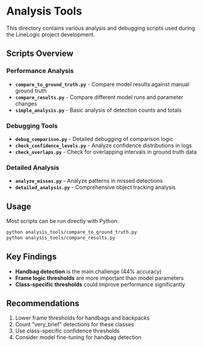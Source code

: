 # Analysis Tools

This directory contains various analysis and debugging scripts used during the LineLogic project development.

## Scripts Overview

### Performance Analysis
- **`compare_to_ground_truth.py`** - Compare model results against manual ground truth
- **`compare_results.py`** - Compare different model runs and parameter changes
- **`simple_analysis.py`** - Basic analysis of detection counts and totals

### Debugging Tools
- **`debug_comparison.py`** - Detailed debugging of comparison logic
- **`check_confidence_levels.py`** - Analyze confidence distributions in logs
- **`check_overlaps.py`** - Check for overlapping intervals in ground truth data

### Detailed Analysis
- **`analyze_misses.py`** - Analyze patterns in missed detections
- **`detailed_analysis.py`** - Comprehensive object tracking analysis

## Usage

Most scripts can be run directly with Python:

```bash
python analysis_tools/compare_to_ground_truth.py
python analysis_tools/compare_results.py
```

## Key Findings

- **Handbag detection** is the main challenge (44% accuracy)
- **Frame logic thresholds** are more important than model parameters
- **Class-specific thresholds** could improve performance significantly

## Recommendations

1. Lower frame thresholds for handbags and backpacks
2. Count "very_brief" detections for these classes
3. Use class-specific confidence thresholds
4. Consider model fine-tuning for handbag detection 